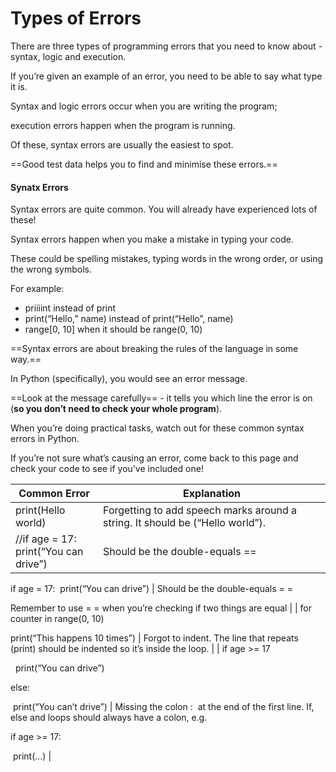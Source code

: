 # Types of Errors

There are three types of programming errors that you need to know about - syntax, logic and execution.

If you’re given an example of an error, you need to be able to say what type it is.

Syntax and logic errors occur when you are writing the program; 

execution errors happen when the program is running. 

Of these, syntax errors are usually the easiest to spot.

==Good test data helps you to find and minimise these errors.==

#### Synatx Errors

Syntax errors are quite common. You will already have experienced lots of these!

Syntax errors happen when you make a mistake in typing your code. 

These could be spelling mistakes, typing words in the wrong order, or using the wrong symbols.

For example:

* priiiint instead of print
* print(“Hello,” name) instead of print(“Hello”, name)
* range[0, 10] when it should be range(0, 10)

==Syntax errors are about breaking the rules of the language in some way.==

In Python (specifically), you would see an error message. 

==Look at the message carefully== - it tells you which line the error is on (**so you don’t need to check your whole program**).

When you’re doing practical tasks, watch out for these common syntax errors in Python. 

If you’re not sure what’s causing an error, come back to this page and check your code to see if you’ve included one!

| Common Error                               | Explanation                                                                   |
| -------------------------------------------| ----------------------------------------------------------------------------- |
| print(Hello world)                         | Forgetting to add speech marks around a string. It should be (“Hello world”). |
| //if age = 17: <br>  print(“You can drive”)| Should be the double-equals ==                                                |



if age = 17:
 print(“You can drive”)                                    | Should be the double-equals = =

Remember to use = = when you’re checking if two things are equal                                  |
| for counter in range(0, 10)

print(“This happens 10 times”)              | Forgot to indent. The line that repeats (print) should be indented so it’s inside the loop.                                        |
| if age >= 17

  print(“You can drive”)

else:

 print(“You can’t drive”) | Missing the colon :  at the end of the first line. If, else and loops should always have a colon, e.g.

if age >= 17:

 print(...) |

